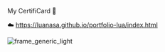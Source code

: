 My CertifiCard 🤍

☁️ https://luanasa.github.io/portfolio-lua/index.html

![frame_generic_light](https://github.com/luanasa/portfolio-lua/assets/38231334/15ead0b6-c5bd-405b-bab7-c5cfece47047)

